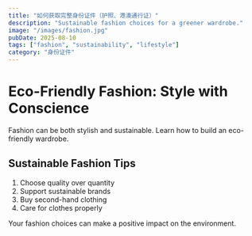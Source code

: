 ```yaml
---
title: "如何获取完整身份证件（护照、港澳通行证）"
description: "Sustainable fashion choices for a greener wardrobe."
image: "/images/fashion.jpg"
pubDate: 2025-08-10
tags: ["fashion", "sustainability", "lifestyle"]
category: "身份证件"
---
```


# Eco-Friendly Fashion: Style with Conscience

Fashion can be both stylish and sustainable. Learn how to build an eco-friendly wardrobe.

## Sustainable Fashion Tips

1. Choose quality over quantity
2. Support sustainable brands
3. Buy second-hand clothing
4. Care for clothes properly

Your fashion choices can make a positive impact on the environment.
